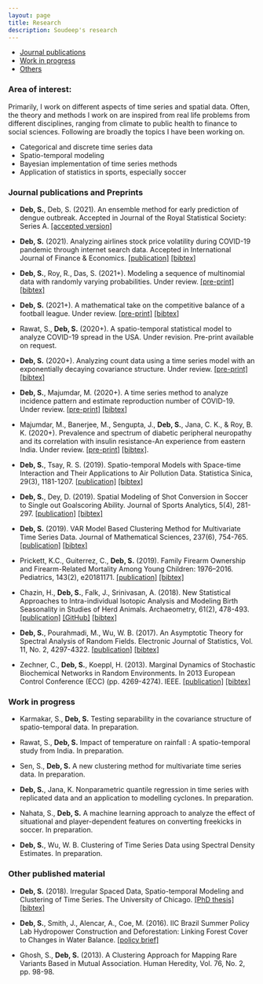 ```yaml
---
layout: page
title: Research
description: Soudeep's research
---
```


<div class="navbar">
    <div class="navbar-inner">
        <ul class="nav">
            <li><a href="#journal">Journal publications</a></li>
            <li><a href="#progress">Work in progress</a></li>
            <li><a href="#others">Others</a></li>
        </ul>
    </div>
</div>

### Area of interest: 

Primarily, I work on different aspects of time series and spatial data. Often, the theory and methods I work on are inspired from real life problems from different disciplines, ranging from climate to public health to finance to social sciences. Following are broadly the topics I have been working on.

- Categorical and discrete time series data
- Spatio-temporal modeling 
- Bayesian implementation of time series methods
- Application of statistics in sports, especially soccer

### <a name="journal"></a>Journal publications and Preprints

- **Deb, S.**, Deb, S. (2021). An ensemble method for early prediction of dengue outbreak. Accepted in Journal of the Royal Statistical Society: Series A. [[accepted version]](https://soudeepd.github.io/Documents/2021-Deb-An%20ensemble%20method%20for%20early%20prediction%20of%20dengue%20outbreak.pdf)

- **Deb, S.** (2021). Analyzing airlines stock price volatility during COVID-19 pandemic through internet search data. Accepted in International Journal of Finance & Economics. [[publication]](https://onlinelibrary.wiley.com/doi/full/10.1002/ijfe.2490) [[bibtex]](https://scholar.googleusercontent.com/scholar.bib?q=info:bPUp6AmnTgoJ:scholar.google.com/&output=citation&scisdr=CgX71d9LEPj749wuCZM:AAGBfm0AAAAAYC8rEZPk_VFRZvVU7IyLQfer3ak_kL6I&scisig=AAGBfm0AAAAAYC8rEWWCZ1ZZHrG4Y8J_m0MMRdwyANyH&scisf=4&ct=citation&cd=-1&hl=en)

- **Deb, S.**, Roy, R., Das, S. (2021+). Modeling a sequence of multinomial data with randomly varying probabilities. Under review. [[pre-print]](https://arxiv.org/abs/2104.02924) [[bibtex]](https://scholar.googleusercontent.com/scholar.bib?q=info:b3P8y7lDKM0J:scholar.google.com/&output=citation&scisdr=CgX71deeEPj742YuiQg:AAGBfm0AAAAAYJUrkQirccnQzFNu6YpqZBuZ1wcP9xw3&scisig=AAGBfm0AAAAAYJUrkV57H0dSWX2I2KNhtZgBTfBl6cP3&scisf=4&ct=citation&cd=-1&hl=en)

- **Deb, S.** (2021+). A mathematical take on the competitive balance of a football league. Under review. [[pre-print]](https://arxiv.org/abs/2102.09288) [[bibtex]](https://scholar.googleusercontent.com/scholar.bib?q=info:ddfFbNDv0BgJ:scholar.google.com/&output=citation&scisdr=CgX71deeEPj742YuYRE:AAGBfm0AAAAAYJUreRGnI7bNsGV0fNNtHHv4Fm3qKafc&scisig=AAGBfm0AAAAAYJUrebwwsd7ctAOpbKvOGPWzrrPkYxZS&scisf=4&ct=citation&cd=-1&hl=en)

- Rawat, S., **Deb, S.** (2020+). A spatio-temporal statistical model to analyze COVID-19 spread in the USA. Under revision. Pre-print available on request.

- **Deb, S.** (2020+). Analyzing count data using a time series model with an exponentially decaying covariance structure. Under review. [[pre-print]](https://arxiv.org/abs/2004.03130) [[bibtex]](https://scholar.googleusercontent.com/scholar.bib?q=info:e-vu92gbcTUJ:scholar.google.com/&output=citation&scisdr=CgX71deeEPj742YuU6s:AAGBfm0AAAAAYJUrS6u2LbDIDj4aAhIqhD1jBXTj35CK&scisig=AAGBfm0AAAAAYJUrS0zeXLK0cxs8Vy8uXHLP3lbmfhmJ&scisf=4&ct=citation&cd=-1&hl=en)

- **Deb, S.**, Majumdar, M. (2020+). A time series method to analyze incidence pattern and estimate reproduction number of COVID-19. Under review. [[pre-print]](https://arxiv.org/abs/2003.10655) [[bibtex]](https://scholar.googleusercontent.com/scholar.bib?q=info:dHWM7wDmCvYJ:scholar.google.com/&output=citation&scisdr=CgX72fQEEPj73Y3n6Y8:AAGBfm0AAAAAXn7i8Y_qddTqw0EOpGhL0qVbMvgTbNmn&scisig=AAGBfm0AAAAAXn7i8RTiAeByWG8-BJ-sHwAahDRP7G92&scisf=4&ct=citation&cd=-1&hl=en)

- Majumdar, M., Banerjee, M., Sengupta, J., **Deb, S.**, Jana, C. K., & Roy, B. K. (2020+). Prevalence and spectrum of diabetic peripheral neuropathy and its correlation with insulin resistance-An experience from eastern India. Under review. [[pre-print]](https://www.medrxiv.org/content/10.1101/2020.04.12.20056150v1) [[bibtex]](https://scholar.googleusercontent.com/scholar.bib?q=info:ZlW-L3CAlbsJ:scholar.google.com/&output=citation&scisdr=CgX71cx6ENK5zbOKcf4:AAGBfm0AAAAAX0mPaf6xTMYln3hFVBWjN7bJWThNo0kv&scisig=AAGBfm0AAAAAX0mPadcZt_qfvWesadwHnFwW-CjGc9Id&scisf=4&ct=citation&cd=-1&hl=en).

- **Deb, S.**, Tsay, R. S. (2019). Spatio-temporal Models with Space-time Interaction and Their Applications to Air Pollution Data. Statistica Sinica, 29(3), 1181-1207. [[publication]](http://www3.stat.sinica.edu.tw/ss_newpaper/SS-2017-0561_na.pdf) [[bibtex]](https://scholar.googleusercontent.com/scholar.bib?q=info:VUIKfkLgI3oJ:scholar.google.com/&output=citation&scisdr=CgX71d9LEPj749wukJ4:AAGBfm0AAAAAYC8riJ4IiFa9j5LrEsd5tDaGAp54v9RA&scisig=AAGBfm0AAAAAYC8riA0VmPk_HVEkh7L8h0WFf6VyRAXN&scisf=4&ct=citation&cd=-1&hl=en)

- **Deb, S.**, Dey, D. (2019). Spatial Modeling of Shot Conversion in Soccer to Single out Goalscoring Ability. Journal of Sports Analytics, 5(4), 281-297. [[publication]](https://content.iospress.com/articles/journal-of-sports-analytics/jsa190281) [[bibtex]](https://scholar.googleusercontent.com/scholar.bib?q=info:wrMoFuFT4hEJ:scholar.google.com/&output=citation&scisig=AAGBfm0AAAAAWhupGpNWq0QGbmTFjp886btXE3I3En45&scisf=4&ct=citation&cd=-1&hl=en)

- **Deb, S.** (2019). VAR Model Based Clustering Method for Multivariate Time Series Data. Journal of Mathematical Sciences, 237(6), 754-765. [[publication]](https://link.springer.com/article/10.1007/s10958-019-04201-4) [[bibtex]](https://scholar.googleusercontent.com/scholar.bib?q=info:JkpxxCcEpYMJ:scholar.google.com/&output=citation&scisig=AAGBfm0AAAAAXMObhGDMYum2QHO970ACm-3-uIcPRKHT&scisf=4&ct=citation&cd=-1&hl=en&scfhb=1)

- Prickett, K.C., Guiterrez, C., **Deb, S.** (2019). Family Firearm Ownership and Firearm-Related Mortality Among Young Children: 1976–2016. Pediatrics, 143(2), e20181171. [[publication]](https://pediatrics.aappublications.org/content/143/2/e20181171?utm_source=TrendMD&utm_medium=TrendMD&utm_campaign=Pediatrics_TrendMD_0) [[bibtex]](https://scholar.googleusercontent.com/scholar.bib?q=info:ChLgQK7sQrYJ:scholar.google.com/&output=citation&scisig=AAGBfm0AAAAAXMOarhDsYW5ukrb2dmYHMWg1Xe9TUsEY&scisf=4&ct=citation&cd=-1&hl=en&scfhb=1)

- Chazin, H., **Deb, S.**, Falk, J., Srinivasan, A. (2018). New Statistical Approaches to Intra-individual Isotopic Analysis and Modeling Birth Seasonality in Studies of Herd Animals. Archaeometry, 61(2), 478-493. [[publication]](https://onlinelibrary.wiley.com/doi/abs/10.1111/arcm.12432) [[GitHub]](https://github.com/soudeepd/SCEM) [[bibtex]](https://scholar.googleusercontent.com/scholar.bib?q=info:xMcn8_TWkcwJ:scholar.google.com/&output=citation&scisig=AAGBfm0AAAAAXMOaPlCSTROR9XUNp4yEDkiJ5S6jliJW&scisf=4&ct=citation&cd=-1&hl=en&scfhb=1)

- **Deb, S.**, Pourahmadi, M., Wu, W. B. (2017). An Asymptotic Theory for Spectral Analysis of Random Fields.  Electronic Journal of Statistics, Vol. 11, No. 2, 4297-4322. [[publication]](https://projecteuclid.org/euclid.ejs/1510563632) [[bibtex]](https://scholar.googleusercontent.com/scholar.bib?q=info:JX5Fn-M7U2sJ:scholar.google.com/&output=citation&scisig=AAGBfm0AAAAAWhuoD1PJiiT5t-FFYrxU8gC-b5MOhiVs&scisf=4&ct=citation&cd=-1&hl=en)

- Zechner, C., **Deb, S.**, Koeppl, H. (2013). Marginal Dynamics of Stochastic Biochemical Networks in Random Environments. In 2013 European Control Conference (ECC) (pp. 4269-4274). IEEE. [[publication]](http://ieeexplore.ieee.org/xpls/icp.jsp?arnumber=6669606) [[bibtex]](https://scholar.googleusercontent.com/scholar.bib?q=info:pXP2EYLUcnsJ:scholar.google.com/&output=citation&scisig=AAGBfm0AAAAAWhupRSwCwrbkYCz5wEXFQJFuxQkNgYzp&scisf=4&ct=citation&cd=-1&hl=en)

### <a name="progress"></a>Work in progress

- Karmakar, S., **Deb, S.** Testing separability in the covariance structure of spatio-temporal data. In preparation.

- Rawat, S., **Deb, S.** Impact of temperature on rainfall : A spatio-temporal study from India. In preparation.

- Sen, S., **Deb, S.** A new clustering method for multivariate time series data. In preparation.

- **Deb, S.**, Jana, K.  Nonparametric quantile regression in time series with replicated data and an application to modelling cyclones. In preparation.

- Nahata, S., **Deb, S.** A machine learning approach to analyze the effect of situational and player-dependent features on converting freekicks in soccer. In preparation.

- **Deb, S.**, Wu, W. B. Clustering of Time Series Data using Spectral Density Estimates. In preparation.


### <a name="others"></a>Other published material

- **Deb, S.** (2018). Irregular Spaced Data, Spatio-temporal Modeling and Clustering of Time Series. The University of Chicago. [[PhD thesis]](https://knowledge.uchicago.edu/record/422?ln=en) [[bibtex]](https://scholar.googleusercontent.com/scholar.bib?q=info:nk9w1E8xs3gJ:scholar.google.com/&output=citation&scisig=AAGBfm0AAAAAXMrtDzrwmJxk-Wxhs6jl3eaQvxHu4ayD&scisf=4&ct=citation&cd=-1&hl=en)

- **Deb, S.**, Smith, J., Alencar, A., Coe, M. (2016). IIC Brazil Summer Policy Lab Hydropower Construction and Deforestation: Linking Forest Cover to Changes in Water Balance. [[policy brief]](http://whrc.org/wp-content/uploads/2016/09/PB_Hydropower_Construction_and_Deforestation.pdf)

- Ghosh, S., **Deb, S.** (2013). A Clustering Approach for Mapping Rare Variants Based in Mutual Association. Human Heredity, Vol. 76, No. 2, pp. 98-98. 

